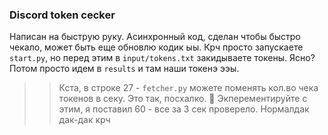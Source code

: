 ### Discord token cecker
Написан на быструю руку. Асинхронный код, сделан чтобы быстро чекало, может быть еще обновлю кодик ыы. Крч просто запускаете `start.py`, но перед этим в `input/tokens.txt` закидываете токены. Ясно? Потом просто идем в `results` и там наши токенэ ээы.

>> Кста, в строке 27 - `fetcher.py` можете поменять кол.во чека токенов в секу. Это так, посхалко. 🐣
Экперементируйте c этим, я поставил 60 - все за 3 сек проверело. Нормалдак дак-дак крч
